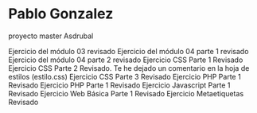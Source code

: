 # Pablo Gonzalez
proyecto master Asdrubal

Ejercicio del módulo 03 revisado
Ejercicio del módulo 04 parte 1 revisado
Ejercicio del módulo 04 parte 2 revisado
Ejercicio CSS Parte 1 Revisado
Ejercicio CSS Parte 2 Revisado. Te he dejado un comentario en la hoja de estilos (estilo.css)
Ejercicio CSS Parte 3 Revisado
Ejercicio PHP Parte 1 Revisado
Ejercicio PHP Parte 1 Revisado
Ejercicio Javascript Parte 1 Revisado
Ejercicio Web Básica Parte 1 Revisado
Ejercicio Metaetiquetas Revisado